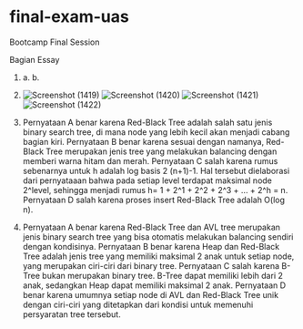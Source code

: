 # final-exam-uas
Bootcamp Final Session


Bagian Essay


1. a. 
   b.

2. ![Screenshot (1419)](https://user-images.githubusercontent.com/88886593/148524114-13669df7-fed8-4f0c-a3b0-62db4802377c.png)
   ![Screenshot (1420)](https://user-images.githubusercontent.com/88886593/148524191-e4ae76b9-a0cc-4abc-a986-0cbdaaa2e995.png)
   ![Screenshot (1421)](https://user-images.githubusercontent.com/88886593/148524215-8e6821f1-ac49-4d70-b35e-8f19f685a7a1.png)
   ![Screenshot (1422)](https://user-images.githubusercontent.com/88886593/148524353-b5b9ed9a-6a1b-44ec-b63b-636b2813066d.png)

3. Pernyataan A benar karena Red-Black Tree adalah salah satu jenis binary search tree, di mana node yang lebih kecil akan menjadi cabang bagian kiri.
   Pernyataan B benar karena sesuai dengan namanya, Red-Black Tree merupakan jenis tree yang melakukan balancing dengan memberi warna hitam dan merah.
   Pernyataan C salah karena rumus sebenarnya untuk h adalah log basis 2 (n+1)-1. Hal tersebut dielaborasi dari pernyataaan bahwa pada setiap level terdapat maksimal node 2^level,    sehingga menjadi rumus h= 1 + 2^1 + 2^2 + 2^3 + ... + 2^h = n.
   Pernyataan D salah karena proses insert Red-Black Tree adalah O(log n).
   
4. Pernyataan A benar karena Red-Black Tree dan AVL tree merupakan jenis binary search tree yang bisa otomatis melakukan balancing sendiri dengan kondisinya.
   Pernyataan B benar karena Heap dan Red-Black Tree adalah jenis tree yang memiliki maksimal 2 anak untuk setiap node, yang merupakan ciri-ciri dari binary tree.
   Pernyataan C salah karena B-Tree bukan merupakan binary tree. B-Tree dapat memiliki lebih dari 2 anak, sedangkan Heap dapat memiliki maksimal 2 anak.
   Pernyataan D benar karena umumnya setiap node di AVL dan Red-Black Tree unik dengan ciri-ciri yang ditetapkan dari kondisi untuk memenuhi persyaratan tree tersebut.
